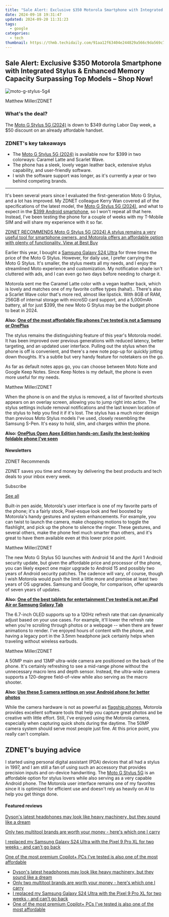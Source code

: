 ```yaml
---
title: "Sale Alert: Exclusive $350 Motorola Smartphone with Integrated Stylus & Enhanced Memory Capacity Surpassing Top Models – Shop Now!"
date: 2024-09-18 19:31:47
updated: 2024-09-20 11:31:23
tags:
  - google
categories:
  - tech
thumbnail: https://thmb.techidaily.com/91aa12f63404e244829a566c9da569c7d4c3ec60cf75cf3cc9677e68e8f64011.jpg
---
```


## Sale Alert: Exclusive $350 Motorola Smartphone with Integrated Stylus & Enhanced Memory Capacity Surpassing Top Models – Shop Now!

![moto-g-stylus-5g4](https://www.zdnet.com/a/img/resize/552124b1bcf895aa04fa5b150b52221778ec8e70/2024/05/26/1c2d0205-6901-4614-8d94-adf2fa868b00/moto-g-stylus-5g1.jpg?auto=webp&precrop=1396,784,x22,y116&width=1280)

Matthew Miller/ZDNET

### What's the deal?

The [Moto G Stylus 5G (2024)](https://shop-links.co/link/?url=https%3A%2F%2Fwww.bestbuy.com%2Fsite%2Fmotorola-moto-g-stylus-5g-2024-256gb-unlocked-caramel-latte%2F6578951.p%3FskuId%3D6578951&publisher_slug=itechdaily19598&exclusive=1) is down to $349 during Labor Day week, a $50 discount on an already affordable handset.

### ZDNET's key takeaways

* The [Moto G Stylus 5G (2024)](https://shop-links.co/link/?url=https%3A%2F%2Fwww.bestbuy.com%2Fsite%2Fmotorola-moto-g-stylus-5g-2024-256gb-unlocked-caramel-latte%2F6578951.p%3FskuId%3D6578951&publisher_slug=itechdaily19598&exclusive=1) is available now for $399 in two colorways: Caramel Latte and Scarlet Wave.
* The phone has a sleek, lovely vegan leather back, extensive stylus capability, and user-friendly software.
* I wish the software support was longer, as it's currently a year or two behind competing brands.

---

It's been several years since I evaluated the first-generation Moto G Stylus, and a lot has improved. My ZDNET colleague Kerry Wan covered all of the specifications of the latest model, the [Moto G Stylus 5G (2024)](https://shop-links.co/link/?url=https%3A%2F%2Fwww.bestbuy.com%2Fsite%2Fmotorola-moto-g-stylus-5g-2024-256gb-unlocked-caramel-latte%2F6578951.p%3FskuId%3D6578951&publisher_slug=itechdaily19598&exclusive=1), and what to expect in the [$399 Android smartphone](https://www.zdnet.com/article/heres-a-new-399-android-phone-you-should-be-excited-about-and-its-not-from-google-or-samsung/), so I won't repeat all that here. Instead, I've been testing the phone for a couple of weeks with my T-Mobile SIM and will share my experience with it so far.

[ZDNET RECOMMENDS Moto G Stylus 5G (2024) A stylus remains a very useful tool for smartphone owners, and Motorola offers an affordable option with plenty of functionality. View at Best Buy](https://shop-links.co/link/?url=https%3A%2F%2Fwww.bestbuy.com%2Fsite%2Fmotorola-moto-g-stylus-5g-2024-256gb-unlocked-caramel-latte%2F6578951.p%3FskuId%3D6578951&publisher_slug=itechdaily19598&exclusive=1)

Earlier this year, I bought a [Samsung Galaxy S24 Ultra](https://www.zdnet.com/article/samsung-galaxy-s24-ultra-review/) for three times the price of the Moto G Stylus. However, for daily use, I prefer carrying the Moto G Stylus. It's smaller, the stylus meets all my needs, and I enjoy the streamlined Moto experience and customization. My notification shade isn't cluttered with ads, and I can even go two days before needing to charge it.

Motorola sent me the Caramel Latte color with a vegan leather back, which is lovely and matches one of my favorite coffee types (haha!).. There's also a Scarlet Wave color that's more red, almost like lipstick. With 8GB of RAM, 256GB of internal storage with microSD card support, and a 5,000mAh battery, all for just $399, the new Moto G Stylus may be the budget phone to beat in 2024.

**Also: [One of the most affordable flip phones I've tested is not a Samsung or OnePlus](https://www.zdnet.com/article/one-of-the-most-affordable-flip-phones-ive-tested-is-not-a-samsung-or-oneplus/)**

The stylus remains the distinguishing feature of this year's Motorola model. It has been improved over previous generations with reduced latency, better targeting, and an updated user interface. Pulling out the stylus when the phone is off is convenient, and there's a new note pop-up for quickly jotting down thoughts. It's a subtle but very handy feature for notetakers on the go.

As far as default notes apps go, you can choose between Moto Note and Google Keep Notes. Since Keep Notes is my default, the phone is even more useful for my needs.

Matthew Miller/ZDNET

When the phone is on and the stylus is removed, a list of favorited shortcuts appears on an overlay screen, allowing you to jump right into action. The stylus settings include removal notifications and the last known location of the stylus to help you find it if it's lost. The stylus has a much nicer design than previous Moto Stylus models I've used, closely resembling the Samsung S-Pen. It's easy to hold, slim, and charges within the phone.

**Also: [OnePlus Open Apex Edition hands-on: Easily the best-looking foldable phone I've seen](https://www.zdnet.com/article/oneplus-open-apex-edition-hands-on-easily-the-best-looking-foldable-phone-ive-seen/)**

#### Newsletters

ZDNET Recommends

ZDNET saves you time and money by delivering the best products and tech deals to your inbox every week.

 Subscribe

[See all](https://www.zdnet.com/newsletters/)

Built-in pen aside, Motorola's user interface is one of my favorite parts of the phone; it's a fairly stock, Pixel-esque look and feel boosted by Motorola's handy gestures and system enhancements. For example, you can twist to launch the camera, make chopping motions to toggle the flashlight, and pick up the phone to silence the ringer. These gestures, and several others, make the phone feel much smarter than others, and it's great to have them available even at this lower price point.

Matthew Miller/ZDNET

The new Moto G Stylus 5G launches with Android 14 and the April 1 Android security update, but given the affordable price and processor of the phone, you can likely expect one major upgrade to Android 15 and possibly two years of Android security patches. The cadence will vary, of course, though I wish Motorola would push the limit a little more and promise at least two years of OS upgrades. Samsung and Google, for comparison, offer upwards of seven years of updates.

**Also: [One of the best tablets for entertainment I've tested is not an iPad Air or Samsung Galaxy Tab](https://www.zdnet.com/article/one-of-the-best-tablets-for-entertainment-ive-tested-is-not-an-ipad-air-or-samsung-galaxy-tab/)**

The 6.7-inch OLED supports up to a 120Hz refresh rate that can dynamically adjust based on your use cases. For example, it'll lower the refresh rate when you're scrolling through photos or a webpage -- when there are fewer animations to render. I've enjoyed hours of content with the phone, and having a legacy port in the 3.5mm headphone jack certainly helps when traveling without wireless earbuds.

Matthew Miller/ZDNET

A 50MP main and 13MP ultra-wide camera are positioned on the back of the phone. It's certainly refreshing to see a mid-range phone without the unnecessary macro lens and depth sensor. Instead, the ultra-wide camera supports a 120-degree field-of-view while also serving as the macro shooter. 

**Also: [Use these 5 camera settings on your Android phone for better photos](https://www.zdnet.com/article/use-these-5-camera-settings-on-your-android-phone-for-better-photos/)**

While the camera hardware is not as powerful as [flagship phones](https://www.zdnet.com/article/best-phone/), Motorola provides excellent software tools that help you capture great photos and be creative with little effort. Still, I've enjoyed using the Motorola camera, especially when capturing quick shots during the daytime. The 50MP camera system should serve most people just fine. At this price point, you really can't complain.

## ZDNET's buying advice

I started using personal digital assistant (PDA) devices that all had a stylus in 1997, and I am still a fan of using such an accessory that provides precision inputs and on-device handwriting. The [Moto G Stylus 5G](https://shop-links.co/link/?url=https%3A%2F%2Fwww.bestbuy.com%2Fsite%2Fmotorola-moto-g-stylus-5g-2024-256gb-unlocked-caramel-latte%2F6578951.p%3FskuId%3D6578951&publisher_slug=itechdaily19598&exclusive=1) is an affordable option for stylus lovers while also serving as a very capable Android phone. The Motorola user interface remains one of my favorites since it is optimized for efficient use and doesn't rely as heavily on AI to help you get things done.

#### Featured reviews

[Dyson's latest headphones may look like heavy machinery, but they sound like a dream](https://www.zdnet.com/article/i-tested-dysons-500-flagship-headphones-and-theyre-more-competitive-than-expected/ "Dyson's latest headphones may look like heavy machinery, but they sound like a dream")

[Only two multitool brands are worth your money - here's which one I carry](https://www.zdnet.com/article/only-two-multitool-brands-are-worth-your-money-heres-which-one-i-carry/ "Only two multitool brands are worth your money - here's which one I carry")

[I replaced my Samsung Galaxy S24 Ultra with the Pixel 9 Pro XL for two weeks - and can't go back](https://www.zdnet.com/article/i-replaced-my-samsung-galaxy-s24-ultra-with-the-pixel-9-pro-xl-for-two-weeks-and-cant-go-back/ "I replaced my Samsung Galaxy S24 Ultra with the Pixel 9 Pro XL for two weeks - and can't go back")

[One of the most premium Copilot+ PCs I've tested is also one of the most affordable](https://www.zdnet.com/article/one-of-the-most-premium-copilot-pcs-ive-tested-is-also-one-of-the-most-affordable/ "One of the most premium Copilot+ PCs I've tested is also one of the most affordable")

* [Dyson's latest headphones may look like heavy machinery, but they sound like a dream](https://www.zdnet.com/article/i-tested-dysons-500-flagship-headphones-and-theyre-more-competitive-than-expected/ "Dyson's latest headphones may look like heavy machinery, but they sound like a dream")
* [Only two multitool brands are worth your money - here's which one I carry](https://www.zdnet.com/article/only-two-multitool-brands-are-worth-your-money-heres-which-one-i-carry/ "Only two multitool brands are worth your money - here's which one I carry")
* [I replaced my Samsung Galaxy S24 Ultra with the Pixel 9 Pro XL for two weeks - and can't go back](https://www.zdnet.com/article/i-replaced-my-samsung-galaxy-s24-ultra-with-the-pixel-9-pro-xl-for-two-weeks-and-cant-go-back/ "I replaced my Samsung Galaxy S24 Ultra with the Pixel 9 Pro XL for two weeks - and can't go back")
* [One of the most premium Copilot+ PCs I've tested is also one of the most affordable](https://www.zdnet.com/article/one-of-the-most-premium-copilot-pcs-ive-tested-is-also-one-of-the-most-affordable/ "One of the most premium Copilot+ PCs I've tested is also one of the most affordable")

<ins class="adsbygoogle"
     style="display:block"
     data-ad-format="autorelaxed"
     data-ad-client="ca-pub-7571918770474297"
     data-ad-slot="1223367746"></ins>



<ins class="adsbygoogle"
     style="display:block"
     data-ad-client="ca-pub-7571918770474297"
     data-ad-slot="8358498916"
     data-ad-format="auto"
     data-full-width-responsive="true"></ins>
